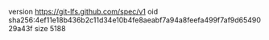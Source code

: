 version https://git-lfs.github.com/spec/v1
oid sha256:4ef11e18b436b2c11d34e10b4fe8aeabf7a94a8feefa499f7af9d6549029a43f
size 5188
